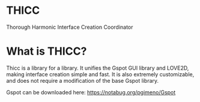 # THICC
Thorough Harmonic Interface Creation Coordinator

# What is THICC?
Thicc is a library for a library.
It unifies the Gspot GUI library and LOVE2D, making interface creation simple and fast. It is also extremely customizable, and does not require a modification of the base Gspot library.

Gspot can be downloaded here: https://notabug.org/pgimeno/Gspot

